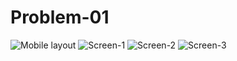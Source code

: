 # Problem-01
![Mobile layout](https://github.com/DulipalaDinesh31/Problem-01/assets/133841879/520130a4-9e02-4ab5-9cb6-1c925fe9500a)
![Screen-1](https://github.com/DulipalaDinesh31/Problem-01/assets/133841879/ee2e14f0-9e6d-430b-bc4a-9469c81b0fd4)
![Screen-2](https://github.com/DulipalaDinesh31/Problem-01/assets/133841879/378553e3-2a95-410c-ac3a-bac09f5cc802)
![Screen-3](https://github.com/DulipalaDinesh31/Problem-01/assets/133841879/f301fac0-cc96-4525-89f5-e324f071892a)
